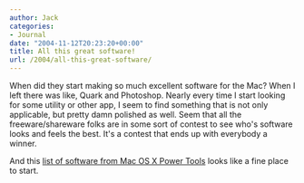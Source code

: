 ```yaml
---
author: Jack
categories:
- Journal
date: "2004-11-12T20:23:20+00:00"
title: All this great software!
url: /2004/all-this-great-software/
---
```


When did they start making so much excellent software for the Mac? When I left there was like, Quark and Photoshop. Nearly every time I start looking for some utility or other app, I seem to find something that is not only applicable, but pretty damn polished as well. Seem that all the freeware/shareware folks are in some sort of contest to see who's software looks and feels the best. It's a contest that ends up with everybody a winner.

And this [list of software from Mac OS X Power Tools][1] looks like a fine place to start.

 [1]: http://homepage.mac.com/frakes/MOSXPT/content/software.html